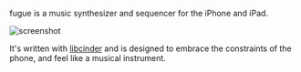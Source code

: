 fugue is a music synthesizer and sequencer for the iPhone and iPad.

![screenshot](https://github.com/tmcw/fugue/raw/master/screenshot.png)

It's written with [libcinder](http://libcinder.org/) and is designed to embrace the constraints
of the phone, and feel like a musical instrument.
